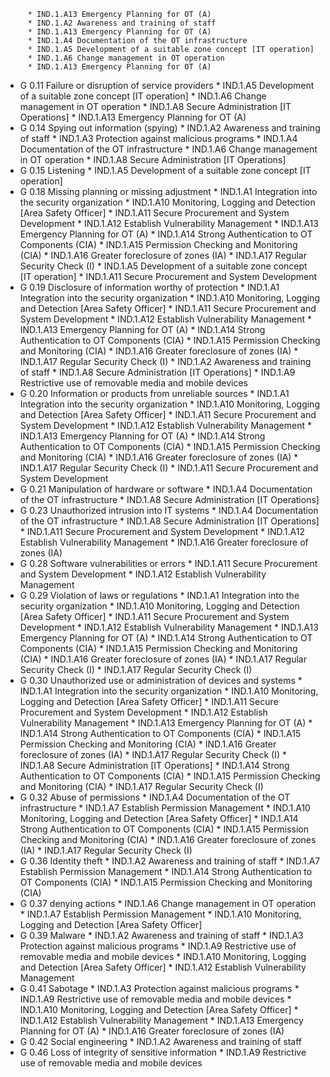          * IND.1.A13 Emergency Planning for OT (A)
         * IND.1.A2 Awareness and training of staff
         * IND.1.A13 Emergency Planning for OT (A)
         * IND.1.A4 Documentation of the OT infrastructure
         * IND.1.A5 Development of a suitable zone concept [IT operation]
         * IND.1.A6 Change management in OT operation
         * IND.1.A13 Emergency Planning for OT (A)
* G 0.11 Failure or disruption of service providers
         * IND.1.A5 Development of a suitable zone concept [IT operation]
         * IND.1.A6 Change management in OT operation
         * IND.1.A8 Secure Administration [IT Operations]
         * IND.1.A13 Emergency Planning for OT (A)
* G 0.14 Spying out information (spying)
         * IND.1.A2 Awareness and training of staff
         * IND.1.A3 Protection against malicious programs
         * IND.1.A4 Documentation of the OT infrastructure
         * IND.1.A6 Change management in OT operation
         * IND.1.A8 Secure Administration [IT Operations]
* G 0.15 Listening
         * IND.1.A5 Development of a suitable zone concept [IT operation]
* G 0.18 Missing planning or missing adjustment
         * IND.1.A1 Integration into the security organization
         * IND.1.A10 Monitoring, Logging and Detection [Area Safety Officer]
         * IND.1.A11 Secure Procurement and System Development
         * IND.1.A12 Establish Vulnerability Management
         * IND.1.A13 Emergency Planning for OT (A)
         * IND.1.A14 Strong Authentication to OT Components (CIA)
         * IND.1.A15 Permission Checking and Monitoring (CIA)
         * IND.1.A16 Greater foreclosure of zones (IA)
         * IND.1.A17 Regular Security Check (I)
         * IND.1.A5 Development of a suitable zone concept [IT operation]
         * IND.1.A11 Secure Procurement and System Development
* G 0.19 Disclosure of information worthy of protection
         * IND.1.A1 Integration into the security organization
         * IND.1.A10 Monitoring, Logging and Detection [Area Safety Officer]
         * IND.1.A11 Secure Procurement and System Development
         * IND.1.A12 Establish Vulnerability Management
         * IND.1.A13 Emergency Planning for OT (A)
         * IND.1.A14 Strong Authentication to OT Components (CIA)
         * IND.1.A15 Permission Checking and Monitoring (CIA)
         * IND.1.A16 Greater foreclosure of zones (IA)
         * IND.1.A17 Regular Security Check (I)
         * IND.1.A2 Awareness and training of staff
         * IND.1.A8 Secure Administration [IT Operations]
         * IND.1.A9 Restrictive use of removable media and mobile devices
* G 0.20 Information or products from unreliable sources
         * IND.1.A1 Integration into the security organization
         * IND.1.A10 Monitoring, Logging and Detection [Area Safety Officer]
         * IND.1.A11 Secure Procurement and System Development
         * IND.1.A12 Establish Vulnerability Management
         * IND.1.A13 Emergency Planning for OT (A)
         * IND.1.A14 Strong Authentication to OT Components (CIA)
         * IND.1.A15 Permission Checking and Monitoring (CIA)
         * IND.1.A16 Greater foreclosure of zones (IA)
         * IND.1.A17 Regular Security Check (I)
         * IND.1.A11 Secure Procurement and System Development
* G 0.21 Manipulation of hardware or software
         * IND.1.A4 Documentation of the OT infrastructure
         * IND.1.A8 Secure Administration [IT Operations]
* G 0.23 Unauthorized intrusion into IT systems
         * IND.1.A4 Documentation of the OT infrastructure
         * IND.1.A8 Secure Administration [IT Operations]
         * IND.1.A11 Secure Procurement and System Development
         * IND.1.A12 Establish Vulnerability Management
         * IND.1.A16 Greater foreclosure of zones (IA)
* G 0.28 Software vulnerabilities or errors
         * IND.1.A11 Secure Procurement and System Development
         * IND.1.A12 Establish Vulnerability Management
* G 0.29 Violation of laws or regulations
         * IND.1.A1 Integration into the security organization
         * IND.1.A10 Monitoring, Logging and Detection [Area Safety Officer]
         * IND.1.A11 Secure Procurement and System Development
         * IND.1.A12 Establish Vulnerability Management
         * IND.1.A13 Emergency Planning for OT (A)
         * IND.1.A14 Strong Authentication to OT Components (CIA)
         * IND.1.A15 Permission Checking and Monitoring (CIA)
         * IND.1.A16 Greater foreclosure of zones (IA)
         * IND.1.A17 Regular Security Check (I)
         * IND.1.A17 Regular Security Check (I)
* G 0.30 Unauthorized use or administration of devices and systems
         * IND.1.A1 Integration into the security organization
         * IND.1.A10 Monitoring, Logging and Detection [Area Safety Officer]
         * IND.1.A11 Secure Procurement and System Development
         * IND.1.A12 Establish Vulnerability Management
         * IND.1.A13 Emergency Planning for OT (A)
         * IND.1.A14 Strong Authentication to OT Components (CIA)
         * IND.1.A15 Permission Checking and Monitoring (CIA)
         * IND.1.A16 Greater foreclosure of zones (IA)
         * IND.1.A17 Regular Security Check (I)
         * IND.1.A8 Secure Administration [IT Operations]
         * IND.1.A14 Strong Authentication to OT Components (CIA)
         * IND.1.A15 Permission Checking and Monitoring (CIA)
         * IND.1.A17 Regular Security Check (I)
* G 0.32 Abuse of permissions
         * IND.1.A4 Documentation of the OT infrastructure
         * IND.1.A7 Establish Permission Management
         * IND.1.A10 Monitoring, Logging and Detection [Area Safety Officer]
         * IND.1.A14 Strong Authentication to OT Components (CIA)
         * IND.1.A15 Permission Checking and Monitoring (CIA)
         * IND.1.A16 Greater foreclosure of zones (IA)
         * IND.1.A17 Regular Security Check (I)
* G 0.36 Identity theft
         * IND.1.A2 Awareness and training of staff
         * IND.1.A7 Establish Permission Management
         * IND.1.A14 Strong Authentication to OT Components (CIA)
         * IND.1.A15 Permission Checking and Monitoring (CIA)
* G 0.37 denying actions
         * IND.1.A6 Change management in OT operation
         * IND.1.A7 Establish Permission Management
         * IND.1.A10 Monitoring, Logging and Detection [Area Safety Officer]
* G 0.39 Malware
         * IND.1.A2 Awareness and training of staff
         * IND.1.A3 Protection against malicious programs
         * IND.1.A9 Restrictive use of removable media and mobile devices
         * IND.1.A10 Monitoring, Logging and Detection [Area Safety Officer]
         * IND.1.A12 Establish Vulnerability Management
* G 0.41 Sabotage
         * IND.1.A3 Protection against malicious programs
         * IND.1.A9 Restrictive use of removable media and mobile devices
         * IND.1.A10 Monitoring, Logging and Detection [Area Safety Officer]
         * IND.1.A12 Establish Vulnerability Management
         * IND.1.A13 Emergency Planning for OT (A)
         * IND.1.A16 Greater foreclosure of zones (IA)
* G 0.42 Social engineering
         * IND.1.A2 Awareness and training of staff
* G 0.46 Loss of integrity of sensitive information
         * IND.1.A9 Restrictive use of removable media and mobile devices
